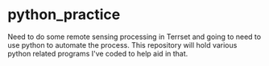 # python_practice
Need to do some remote sensing processing in Terrset and going to need to use python to automate the process. This repository will hold various python related programs I've coded to help aid in that.
